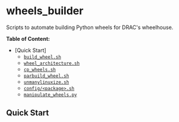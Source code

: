 # wheels_builder

Scripts to automate building Python wheels for DRAC's wheelhouse.

**Table of Content:**

* [Quick Start]
  * [`build_wheel.sh`](./docs/#build_wheelsh)
  * [`wheel_architecture.sh`](./docs/#wheel_architecturesh)
  * [`cp_wheels.sh`](./docs/#cp_wheelssh)
  * [`parbuild_wheel.sh`](./docs/#parbuild_wheelsh)
  * [`unmanylinuxize.sh`](./docs/#unmanylinuxizesh)
  * [`config/<package>.sh`](./docs/#configurations)
  * [`manipulate_wheels.py`](./docs/#manipulate_wheelspy)


## Quick Start
